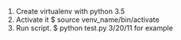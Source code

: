 1. Create virtualenv with python 3.5
2. Activate it $ source venv_name/bin/activate
3. Run script. $ python test.py 3/20/11 for example 